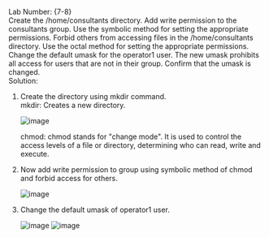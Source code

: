 Lab Number: {7-8}  
Create the /home/consultants directory. Add write permission to the consultants group. Use the symbolic method for setting the appropriate permissions. Forbid others from accessing files in the /home/consultants directory. Use the octal method for setting the appropriate permissions. Change the default umask for the operator1 user. The new umask prohibits all access for users that are not in their group. Confirm that the umask is changed.    
Solution:  
1. Create the directory using mkdir command.  
   mkdir: Creates a new directory.

   ![image](https://github.com/user-attachments/assets/1e90c5d0-96c2-4bbe-a3e0-141848c8f5ba)

   chmod: chmod stands for "change mode". It is used to control the access levels of a file or directory, determining who can read, write and execute.  
2. Now add write permission to group using symbolic method of chmod and forbid access for others.
     
   ![image](https://github.com/user-attachments/assets/ff934cf8-5f14-4a39-8660-d84e8fc406f4)
   
3. Change the default umask of operator1 user.

   ![image](https://github.com/user-attachments/assets/4a224b12-3021-4f5b-a314-377432219d5c)
   ![image](https://github.com/user-attachments/assets/0c7e9e77-3ef7-4cea-be85-4da722d9f3a2)

